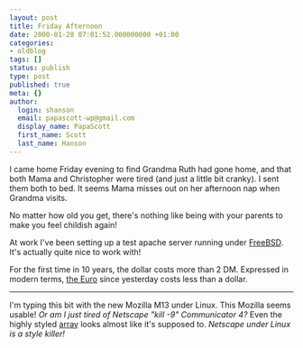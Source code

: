 ```yaml
---
layout: post
title: Friday Afternoon
date: 2000-01-28 07:01:52.000000000 +01:00
categories:
- oldblog
tags: []
status: publish
type: post
published: true
meta: {}
author:
  login: shanson
  email: papascott-wp@gmail.com
  display_name: PapaScott
  first_name: Scott
  last_name: Hanson
---
```

<p>I came home Friday evening to find Grandma Ruth had gone home, and that both Mama and Christopher were tired (and just a little bit cranky). I sent them both to bed. It seems Mama misses out on her afternoon nap when Grandma visits. </p>
<p>No matter how old you get, there's nothing like being with your parents to make you feel childish again!</p>
<p>At work I've been setting up a test apache server running under <a href="http://www.freebsd.org">FreeBSD</a>. It's actually quite nice to work with!</p>
<p>For the first time in 10 years, the dollar costs more than 2 DM. Expressed in modern terms, <a href="http://uk.news.yahoo.com/000128/5/dzad.html">the Euro</a> since yesterday costs less than a dollar.</p>
<hr />
I'm typing this bit with the new Mozilla M13 under Linux. This Mozilla seems usable! <i>Or am I just tired of Netscape "kill -9" Communicator 4?</i> Even the highly styled <a href="http://array.editthispage.com">array</a> looks almost like it's supposed to. <i>Netscape under Linux is a style killer!<br />
</i></p>
